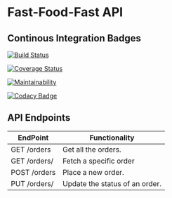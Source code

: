 # Fast-Food-Fast API

## Continous Integration Badges

[![Build Status](https://travis-ci.org/ClintPy/Fast-Food-API.svg?branch=develop)](https://travis-ci.org/ClintPy)

[![Coverage Status](https://coveralls.io/repos/github/ClintPy/Fast-Food-API/badge.svg?branch=master)](https://coveralls.io/github/ClintPy/Fast-Food-API?branch=master)

[![Maintainability](https://api.codeclimate.com/v1/badges/8f3d0713b68a40697b9b/maintainability)](https://codeclimate.com/github/ClintPy/Fast-Food-API/maintainability)

[![Codacy Badge](https://api.codacy.com/project/badge/Grade/679919e95a4948ba8b903ed32ba2b2e6)](https://www.codacy.com/app/ClintPy/Fast-Food-API?utm_source=github.com&amp;utm_medium=referral&amp;utm_content=ClintPy/Fast-Food-API&amp;utm_campaign=Badge_Grade)

## API Endpoints

| EndPoint              | Functionality                  |
| --------------------- | ------------------------------ |
| GET /orders           | Get all the orders.            |
| GET /orders/<orderId> | Fetch a specific order         |
| POST /orders          | Place a new order.             |
| PUT /orders/<orderId> | Update the status of an order. |
